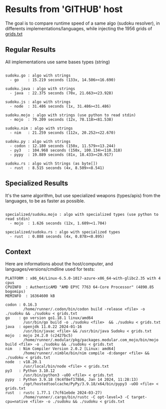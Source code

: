 # Results from 'GITHUB' host

The goal is to compare runtime speed of a same algo (sudoku resolver), in differents implementations/languages, while injecting the 1956 grids of [grids.txt](grids.txt)

## Regular Results

All implementations use same bases types (string)

```

sudoku.go : algo with strings
  - go    : 15.219 seconds (133x, 14.506><16.690)

sudoku.java : algo with strings
  - java  : 22.375 seconds (70x, 21.663><23.928)

sudoku.js : algo with strings
  - node  : 31.486 seconds (1x, 31.486><31.486)

sudoku.mojo : algo with strings (use python to read stdin)
  - mojo  : 79.209 seconds (12x, 78.118><81.538)

sudoku.nim : algo with strings
  - nim   : 21.259 seconds (112x, 20.252><22.670)

sudoku.py : algo with strings
  - codon : 12.180 seconds (150x, 11.579><13.244)
  - py3   : 104.968 seconds (150x, 100.134><110.318)
  - pypy  : 19.889 seconds (81x, 18.433><20.917)

sudoku.rs : algo with Strings (as byte[])
  - rust  : 8.515 seconds (4x, 8.509><8.541)

```

## Specialized Results

It's the same algorithm, but use specialized weapons (types/apis) from the languages, to be as faster as possible.

```

specialized/sudoku.mojo : algo with specialized types (use python to read stdin)
  - mojo  : 1.626 seconds (12x, 1.609><1.704)

specialized/sudoku.rs : algo with specialized types
  - rust  : 0.888 seconds (4x, 0.878><0.895)

```
## Context

Here are informations about the host/computer, and languages/versions/cmdline used for tests:
```
PLATFORM : x86_64/Linux-6.5.0-1017-azure-x86_64-with-glibc2.35 with 4 cpus
CPUINFO  : AuthenticAMD "AMD EPYC 7763 64-Core Processor" (4890.85 bogomips)
MEMINFO  : 16364600 kB

codon : 0.16.3
        /home/runner/.codon/bin/codon build -release <file> -o ./sudoku && ./sudoku < grids.txt
go    : go version go1.18.1 linux/amd64
        /usr/bin/go build -o ./sudoku <file>  && ./sudoku < grids.txt
java  : openjdk 11.0.22 2024-01-16
        /usr/bin/javac <file> && /usr/bin/java Sudoku < grids.txt
mojo  : mojo 24.2.0 (c2427bc5)
        /home/runner/.modular/pkg/packages.modular.com_mojo/bin/mojo build <file> -o ./sudoku && ./sudoku < grids.txt
nim   : Nim Compiler Version 2.0.2 [Linux: amd64]
        /home/runner/.nimble/bin/nim compile -d:danger <file> && ./sudoku < grids.txt
node  : v18.20.1
        /usr/local/bin/node <file> < grids.txt
py3   : Python 3.10.12
        /usr/bin/python3 -uOO <file> < grids.txt
pypy  : Python 3.9.18 (9c4f8ef178b6, Jan 14 2024, 11:28:13)
        /opt/hostedtoolcache/PyPy/3.9.18/x64/bin/pypy3 -uOO <file> < grids.txt
rust  : rustc 1.77.1 (7cf61ebde 2024-03-27)
        /home/runner/.cargo/bin/rustc -C opt-level=3 -C target-cpu=native <file> -o ./sudoku && ./sudoku < grids.txt

```


